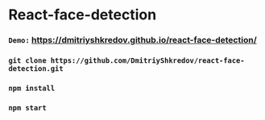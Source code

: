 # React-face-detection

### `Demo:` https://dmitriyshkredov.github.io/react-face-detection/

### `git clone https://github.com/DmitriyShkredov/react-face-detection.git`

### `npm install`

### `npm start`
